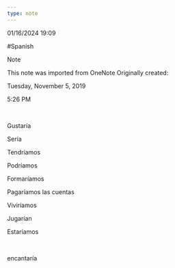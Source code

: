 ```yaml
---
type: note
---
```

01/16/2024 19:09

  #Spanish

>[!note]
>This note was imported from OneNote
>Originally created:
>
>Tuesday, November 5, 2019
>
>5:26 PM

 

Gustaría

Sería

Tendríamos

Podríamos

Formaríamos

Pagaríamos las cuentas

Viviríamos

Jugarían

Estaríamos

 

encantaría
